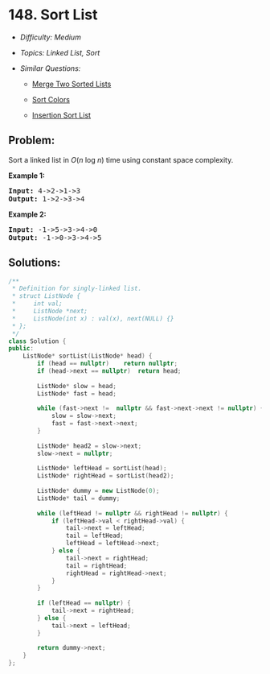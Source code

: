 # 148. Sort List

* *Difficulty: Medium*

* *Topics: Linked List, Sort*

* *Similar Questions:*

  * [Merge Two Sorted Lists](merge-two-sorted-lists.md)

  * [Sort Colors](sort-colors.md)

  * [Insertion Sort List](insertion-sort-list.md)

## Problem:

<p>Sort a linked list in <em>O</em>(<em>n</em> log <em>n</em>) time using constant space complexity.</p>

<p><strong>Example 1:</strong></p>

<pre>
<strong>Input:</strong> 4-&gt;2-&gt;1-&gt;3
<strong>Output:</strong> 1-&gt;2-&gt;3-&gt;4
</pre>

<p><strong>Example 2:</strong></p>

<pre>
<strong>Input:</strong> -1-&gt;5-&gt;3-&gt;4-&gt;0
<strong>Output:</strong> -1-&gt;0-&gt;3-&gt;4-&gt;5</pre>

## Solutions:

```c++
/**
 * Definition for singly-linked list.
 * struct ListNode {
 *     int val;
 *     ListNode *next;
 *     ListNode(int x) : val(x), next(NULL) {}
 * };
 */
class Solution {
public:
    ListNode* sortList(ListNode* head) {
        if (head == nullptr)    return nullptr;
        if (head->next == nullptr)  return head;
        
        ListNode* slow = head;
        ListNode* fast = head;
        
        while (fast->next !=  nullptr && fast->next->next != nullptr) {
            slow = slow->next;
            fast = fast->next->next;
        }
        
        ListNode* head2 = slow->next;
        slow->next = nullptr;
        
        ListNode* leftHead = sortList(head);
        ListNode* rightHead = sortList(head2);
        
        ListNode* dummy = new ListNode(0);
        ListNode* tail = dummy;
        
        while (leftHead != nullptr && rightHead != nullptr) {
            if (leftHead->val < rightHead->val) {
                tail->next = leftHead;
                tail = leftHead;
                leftHead = leftHead->next;
            } else {
                tail->next = rightHead;
                tail = rightHead;
                rightHead = rightHead->next;
            }
        }
        
        if (leftHead == nullptr) {
            tail->next = rightHead;
        } else {
            tail->next = leftHead;
        }
        
        return dummy->next;
    }
};
```

